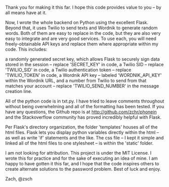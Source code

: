 Thank you for making it this far. I hope this code provides value to you – by all means have at it. 

Now, I wrote the whole backend on Python using the excellent Flask. Beyond that, it uses Twilio to send texts and Wordnik to generate random words. Both of them are easy to replace in the code, but they are also very easy to integrate and are very good services. To use each, you will need freely-obtainable API keys and replace them where appropriate within my code. This includes:

a randomly generated secret key, which allows Flask to securely sign data stored in the session – replace 'SECRET_KEY' in code,
a Twilio SID – replace 'TWILIO_SID' in code,
a Twilio authentication token – replace 'TWILIO_TOKEN' in code,
a Wordnik API key – labeled 'WORDNIK_API_KEY' within the Wordnik URL,
and a number from Twilio to send from that matches your account – replace 'TWILIO_SEND_NUMBER' in the message creation line.

All of the python code is in txt.py. I have tried to leave comments throughout without being overwhelming and all of the formatting has been tested. If you have any questions, the Github repo is at http://github.com/zchr/phonein and the Stackoverflow community has proved incredibly helpful with Flask.

Per Flask's directory organization, the folder 'templates' houses all of the html files. Flask lets you display python variables directly within the html – as well as write 'if' statements and the like. The css file – I kept it simple and linked all of the html files to one stylesheet – is within the 'static' folder. 

I am not looking for attribution. This project is under the MIT License. I wrote this for practice and for the sake of executing an idea of mine. I am happy to have gotten it this far, and I hope that the code inspires others to create alternate solutions to the password problem. Best of luck and enjoy.

Zach, @zsch 
